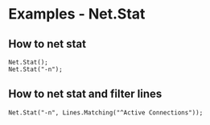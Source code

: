 Examples - Net.Stat
========

How to net stat
---------------

	Net.Stat();
	Net.Stat("-n");
	
How to net stat and filter lines
--------------------------------

    Net.Stat("-n", Lines.Matching("^Active Connections"));

[1]: https://github.com/ben-biddington/Bang/blob/master/src/Bang.Integration.Tests/Core/StatTests.cs "netstat examples"
[2]: https://github.com/ben-biddington/Bang/blob/master/src/Bang.Integration.Tests/Core/UseTests.cs "net use examples"